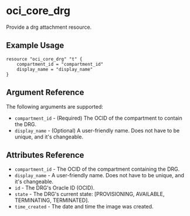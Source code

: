 # oci\_core\_drg

Provide a drg attachment resource.

## Example Usage

```
resource "oci_core_drg" "t" {
    compartment_id = "compartment_id"
    display_name = "display_name"
}
```

## Argument Reference

The following arguments are supported:

* `compartment_id` - (Required) The OCID of the compartment to contain the DRG.
* `display_name` - (Optional) A user-friendly name. Does not have to be unique, and it's changeable.

## Attributes Reference
* `compartment_id` - The OCID of the compartment containing the DRG.
* `display_name` - A user-friendly name. Does not have to be unique, and it's changeable.
* `id` - The DRG's Oracle ID (OCID).
* `state` - The DRG's current state: [PROVISIONING, AVAILABLE, TERMINATING, TERMINATED].
* `time_created` - The date and time the image was created.

